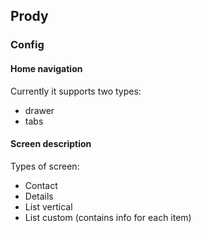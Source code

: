 ## Prody

### Config

#### Home navigation
Currently it supports two types:

* drawer
* tabs

#### Screen description

Types of screen:

* Contact
* Details
* List vertical
* List custom (contains info for each item)